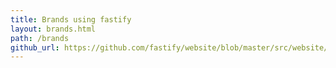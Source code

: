 ```yaml
---
title: Brands using fastify
layout: brands.html
path: /brands
github_url: https://github.com/fastify/website/blob/master/src/website/layouts/brands.html
---
```

